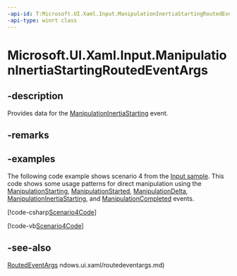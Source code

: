 ```yaml
---
-api-id: T:Microsoft.UI.Xaml.Input.ManipulationInertiaStartingRoutedEventArgs
-api-type: winrt class
---
```


<!-- Class syntax.
public class ManipulationInertiaStartingRoutedEventArgs : Microsoft.UI.Xaml.RoutedEventArgs, Microsoft.UI.Xaml.Input.IManipulationInertiaStartingRoutedEventArgs
-->

# Microsoft.UI.Xaml.Input.ManipulationInertiaStartingRoutedEventArgs

## -description
Provides data for the [ManipulationInertiaStarting](../microsoft.ui.xaml/uielement_manipulationinertiastarting.md) event.

## -remarks

## -examples
The following code example shows scenario 4 from the [Input sample](https://github.com/microsoftarchive/msdn-code-gallery-microsoft/tree/411c271e537727d737a53fa2cbe99eaecac00cc0/Official%20Windows%20Platform%20Sample/Input%20XAML%20user%20input%20events%20sample). This code shows some usage patterns for direct manipulation using the [ManipulationStarting](../microsoft.ui.xaml/uielement_manipulationstarting.md), [ManipulationStarted](../microsoft.ui.xaml/uielement_manipulationstarted.md), [ManipulationDelta](../microsoft.ui.xaml/uielement_manipulationdelta.md), [ManipulationInertiaStarting](../microsoft.ui.xaml/uielement_manipulationinertiastarting.md), and [ManipulationCompleted](../microsoft.ui.xaml/uielement_manipulationcompleted.md) events.



[!code-csharp[Scenario4Code](../microsoft.ui.xaml/code/input/csharp/Scenario4.xaml.cs#SnippetScenario4Code)]

[!code-vb[Scenario4Code](../microsoft.ui.xaml/code/input/vbnet/Scenario4.xaml.vb#SnippetScenario4Code)]

## -see-also
[RoutedEventArgs](../microsoft.ui.xaml/routedeventargs.md)
ndows.ui.xaml/routedeventargs.md)
